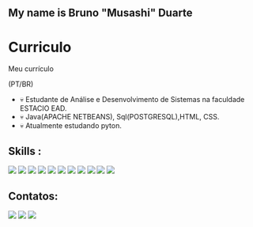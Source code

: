 ## My name is Bruno "Musashi" Duarte

# Curriculo
Meu currículo

(PT/BR)


- 💀 Estudante de Análise e Desenvolvimento de Sistemas na faculdade ESTACIO EAD.
- 💀 Java(APACHE NETBEANS), Sql(POSTGRESQL),HTML, CSS.
- 💀 Atualmente estudando pyton.


## Skills :
<div>
<a href="" target="_blank"><img src="https://img.shields.io/badge/apache%20netbeans-1B6AC6?style=for-the-badge&logo=apache%20netbeans%20IDE&logoColor=white" target="_blank"></a>
<a href="" target="_blank"><img src="https://img.shields.io/badge/PostgreSQL-316192?style=for-the-badge&logo=postgresql&logoColor=white" target="_blank"></a>
<a href="" target="_blank"><img src="https://img.shields.io/badge/HTML5-E34F26?style=for-the-badge&logo=html5&logoColor=white" target="_blank"></a>
<a href="" target="_blank"><img src="https://img.shields.io/badge/CSS-239120?&style=for-the-badge&logo=css3&logoColor=white" target="_blank"></a>
<a href="" target="_blank"><img src="https://img.shields.io/badge/JavaScript-F7DF1E?style=for-the-badge&logo=javascript&logoColor=black"></a>
<a href="" target="_blank"><img src="https://img.shields.io/badge/java-%23ED8B00.svg?style=for-the-badge&logo=openjdk&logoColor=white"></a>
<a href="" target="_blank"><img src="https://img.shields.io/badge/Vscode-007ACC?style=for-the-badge&logo=visual-studio-code&logoColor=white"></a>
<a href="" target="_blank"><img src="https://img.shields.io/badge/Postman-FF6C37.svg?style=for-the-badge&logo=Postman&logoColor=white"></a>
<a href="" target="_blank"><img src="https://img.shields.io/badge/Bootstrap-563D7C?style=for-the-badge&logo=bootstrap&logoColor=white"></a>
<a href="" target="_blank"><img src="https://img.shields.io/badge/Spring-6DB33F?style=for-the-badge&logo=spring&logoColor=white" target="_blank"></a>
<a href="" target="_blank"><img src="https://img.shields.io/badge/python-3670A0?style=for-the-badge&logo=python&logoColor=ffdd54"></a>


## Contatos:

<div>
<a href="https://instagram.com/bruno_musashi" target="_blank"><img src="https://img.shields.io/badge/-Instagram-%23E4405F?style=for-the-badge&logo=instagram&logoColor=white" target="_blank"></a>
<a href = "mailto:brunopp2@gmail.com"><img src="https://img.shields.io/badge/Gmail-D14836?style=for-the-badge&logo=gmail&logoColor=white" target="_blank"></a>
<a href="https://www.linkedin.com/in/bruno-duarte-762b127b/" target="_blank"><img src="https://img.shields.io/badge/-LinkedIn-%230077B5?style=for-the-badge&logo=linkedin&logoColor=white" target="_blank"></a>   
</div>
